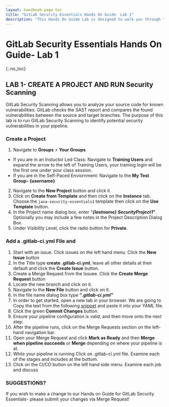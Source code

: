 ```yaml
---
layout: handbook-page-toc
title: "GitLab Security Essentials Hands On Guide- Lab 1"
description: "This Hands On Guide Lab is designed to walk you through the lab exercises used in the GitLab Security Essentials course."
---
```

# GitLab Security Essentials Hands On Guide- Lab 1
{:.no_toc}

## LAB 1- CREATE A PROJECT AND RUN Security Scanning

GitLab Security Scanning allows you to analyze your source code for known vulnerabilities. GitLab checks the SAST report and compares the found vulnerabilities between the source and target branches. The purpose of this lab is to run GitLab Security Scanning to identify potential security vulnerabilities in your pipeline.

### Create a Project
1. Navigate to **Groups** > **Your Groups**
-   If you are in an Instuctor Led Class: Navigate to **Training Users** and expand the arrow to the left of Training Users, your training login will be the first one under your class session.
-   If you are in the Self-Paced Enviornment: Navigate to the **My Test Group- {username}**
2. Navigate to the **New Project** button and click it.
3. Click on **Create from Template** and then click on the **Instance** tab. Choose the `java-security-essentials1` template then click on the **Use Template** button.
4. In the Project name dialog box, enter “***{lastname} SecurityProject1*”**. Optionally you may include a few notes in the Project Description Dialog Box.
5. Under Visibility Level, click the radio button for **Private**.

### Add a .gitlab-ci.yml File and 
1. Start with an issue.  Click issues on the left hand menu.  Click the **New Issue** button
2. In the Title type **create .gitlab-ci.yml**, leave all other details at their default and click the **Create Issue** button.
3. Create a Merge Request from the Issuee.  Click the **Create Merge Request** button 
4. Locate the new branch and click on it.
5. Navigate to the **New File** button and click on it.
6. In the file name dialog box type **“*.gitlab-ci.yml”***
7. In order to get started, open a new tab in your browser. We are going to Copy the text from the following [snippet](https://ilt.gitlabtraining.cloud/professional-services-classes/gitlab-security-essentials/sast-demo-project/-/snippets/73) and paste it into your YAML file.
8. Click the green **Commit Changes** button.
9. Ensure your pipeline configuration is valid, and then move onto the next step.
10. After the pipeline runs, click on the Merge Requests section on the left-hand navigation bar.
11. Open your Merge Request and click **Mark as Ready** and then **Merge when pipeline succeeds** or **Merge** depending on where your pipeline is at.
10. While your pipeline is running Click on .gitlab-ci.yml file.  Examine each of the stages and includes at the bottom.
11. Click on the CI/CD button on the left hand side menu.  Examine each job and discuss 

### SUGGESTIONS?

If you wish to make a change to our Hands on Guide for GitLab Security Essentials- please submit your changes via Merge Request!

